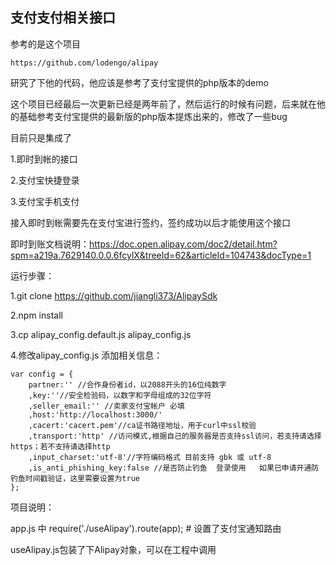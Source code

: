 ## 支付支付相关接口

参考的是这个项目

    https://github.com/lodengo/alipay

研究了下他的代码，他应该是参考了支付宝提供的php版本的demo

这个项目已经最后一次更新已经是两年前了，然后运行的时候有问题，后来就在他的基础参考支付宝提供的最新版的php版本提炼出来的，修改了一些bug


目前只是集成了

1.即时到帐的接口

2.支付宝快捷登录

3.支付宝手机支付

接入即时到帐需要先在支付宝进行签约，签约成功以后才能使用这个接口


即时到账文档说明：https://doc.open.alipay.com/doc2/detail.htm?spm=a219a.7629140.0.0.6fcylX&treeId=62&articleId=104743&docType=1


运行步骤：

1.git clone https://github.com/jiangli373/AlipaySdk

2.npm install 

3.cp alipay_config.default.js alipay_config.js

4.修改alipay_config.js 添加相关信息：

    var config = {
        partner:'' //合作身份者id，以2088开头的16位纯数字
        ,key:''//安全检验码，以数字和字母组成的32位字符
        ,seller_email:'' //卖家支付宝帐户 必填
        ,host:'http://localhost:3000/'
    	,cacert:'cacert.pem'//ca证书路径地址，用于curl中ssl校验
    	,transport:'http' //访问模式,根据自己的服务器是否支持ssl访问，若支持请选择https；若不支持请选择http
    	,input_charset:'utf-8'//字符编码格式 目前支持 gbk 或 utf-8
    	,is_anti_phishing_key:false //是否防止钓鱼  登录使用   如果已申请开通防钓鱼时间戳验证，这里需要设置为true
    };
    

项目说明：

app.js 中 require('./useAlipay').route(app); # 设置了支付宝通知路由


useAlipay.js包装了下Alipay对象，可以在工程中调用

